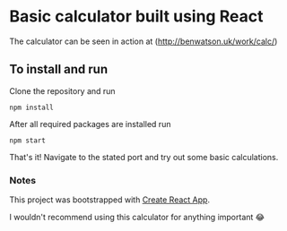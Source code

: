 # Basic calculator built using React

The calculator can be seen in action at (http://benwatson.uk/work/calc/)

## To install and run

Clone the repository and run

`npm install`

After all required packages are installed run

`npm start`

That's it! Navigate to the stated port and try out some basic calculations.

### Notes

This project was bootstrapped with [Create React App](https://github.com/facebook/create-react-app).

I wouldn't recommend using this calculator for anything important 😂 
